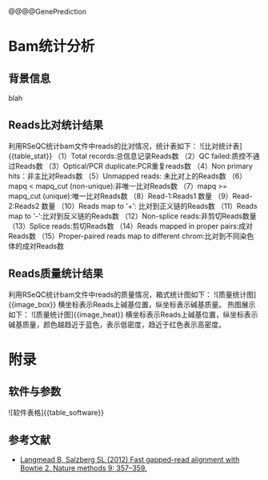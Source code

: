 @@@@GenePrediction
# Bam统计分析
## 背景信息
blah
## Reads比对统计结果
利用RSeQC统计bam文件中reads的比对情况，统计表如下：
![比对统计表]{{table_stat}}
（1）Total records:总信息记录Reads数
（2）QC failed:质控不通过Reads数
（3）Optical/PCR duplicate:PCR重复reads数
（4）Non primary hits：非主比对Reads数
（5）Unmapped reads: 未比对上的Reads数
（6）mapq < mapq_cut (non-unique):非唯一比对Reads数
（7）mapq >= mapq_cut (unique):唯一比对Reads数
（8）Read-1:Reads1 数量
（9）Read-2:Reads2 数量
（10）Reads map to '+': 比对到正义链的Reads数
（11）Reads map to '-':比对到反义链的Reads数
（12）Non-splice reads:非剪切Reads数量
（13）Splice reads:剪切Reads数
（14）Reads mapped in proper pairs:成对Reads数
（15）Proper-paired reads map to different chrom:比对到不同染色体的成对Reads数
## Reads质量统计结果
利用RSeQC统计bam文件中reads的质量情况，箱式统计图如下：
![质量统计图]{{image_box}}
横坐标表示Reads上碱基位置，纵坐标表示碱基质量。
热图展示如下：
![质量统计图]{{image_heat}}
横坐标表示Reads上碱基位置，纵坐标表示碱基质量，颜色越趋近于蓝色，表示低密度，趋近于红色表示高密度。

# 附录
## 软件与参数
![软件表格]{{table_software}}

## 参考文献
* [Langmead B, Salzberg SL (2012) Fast gapped-read alignment with Bowtie 2. Nature methods 9: 357–359.](http://www.nature.com/nmeth/journal/v9/n4/full/nmeth.1923.html)


